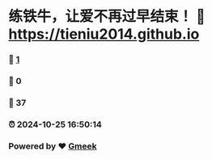 # 练铁牛，让爱不再过早结束！ :link: https://tieniu2014.github.io 
### :page_facing_up: [1](https://tieniu2014.github.io/tag.html) 
### :speech_balloon: 0 
### :hibiscus: 37 
### :alarm_clock: 2024-10-25 16:50:14 
### Powered by :heart: [Gmeek](https://github.com/Meekdai/Gmeek)
